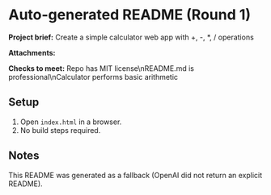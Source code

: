 # Auto-generated README (Round 1)

**Project brief:** Create a simple calculator web app with +, -, *, / operations

**Attachments:**


**Checks to meet:**
Repo has MIT license\nREADME.md is professional\nCalculator performs basic arithmetic

## Setup
1. Open `index.html` in a browser.
2. No build steps required.

## Notes
This README was generated as a fallback (OpenAI did not return an explicit README).